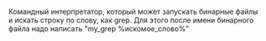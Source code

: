 Командный интерпретатор, который может запускать бинарные файлы и искать строку по слову, как grep. Для этого после имени бинарного файла надо написать "my_grep %искомое_слово%"
